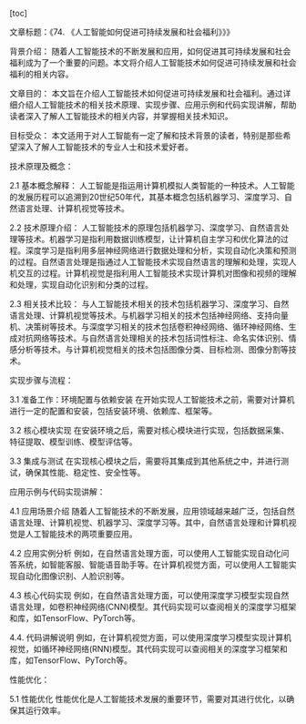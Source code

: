 
[toc]                    
                
                
文章标题：《74. 《人工智能如何促进可持续发展和社会福利》》》

背景介绍：
随着人工智能技术的不断发展和应用，如何促进其可持续发展和社会福利成为了一个重要的问题。本文将介绍人工智能技术如何促进可持续发展和社会福利的相关内容。

文章目的：
本文旨在介绍人工智能技术如何促进可持续发展和社会福利。通过详细介绍人工智能技术的相关技术原理、实现步骤、应用示例和代码实现讲解，帮助读者深入了解人工智能技术的相关内容，并掌握相关技术知识。

目标受众：
本文适用于对人工智能有一定了解和技术背景的读者，特别是那些希望深入了解人工智能技术的专业人士和技术爱好者。

技术原理及概念：

2.1 基本概念解释：
人工智能是指运用计算机模拟人类智能的一种技术。人工智能的发展历程可以追溯到20世纪50年代，其基本概念包括机器学习、深度学习、自然语言处理、计算机视觉等技术。

2.2 技术原理介绍：
人工智能技术的原理包括机器学习、深度学习、自然语言处理等技术。机器学习是指利用数据训练模型，让计算机自主学习和优化算法的过程。深度学习是指利用多层神经网络进行数据处理和分析，实现自动化决策和预测的过程。自然语言处理是指通过人工智能技术实现自然语言的理解和处理，实现人机交互的过程。计算机视觉是指利用人工智能技术实现计算机对图像和视频的理解和处理，实现自动化识别和分类的过程。

2.3 相关技术比较：
与人工智能技术相关的技术包括机器学习、深度学习、自然语言处理、计算机视觉等技术。与机器学习相关的技术包括神经网络、支持向量机、决策树等技术。与深度学习相关的技术包括卷积神经网络、循环神经网络、生成对抗网络等技术。与自然语言处理相关的技术包括词性标注、命名实体识别、情感分析等技术。与计算机视觉相关的技术包括图像分类、目标检测、图像分割等技术。

实现步骤与流程：

3.1 准备工作：环境配置与依赖安装
在开始实现人工智能技术之前，需要对计算机进行一定的配置和安装，包括安装环境、依赖库、框架等。

3.2 核心模块实现
在安装环境之后，需要对核心模块进行实现，包括数据采集、特征提取、模型训练、模型评估等。

3.3 集成与测试
在实现核心模块之后，需要将其集成到其他系统之中，并进行测试，确保其性能、稳定性、安全性等。

应用示例与代码实现讲解：

4.1 应用场景介绍
随着人工智能技术的不断发展，应用领域越来越广泛，包括自然语言处理、计算机视觉、机器学习、深度学习等。其中，自然语言处理和计算机视觉是人工智能技术的两项重要应用。

4.2 应用实例分析
例如，在自然语言处理方面，可以使用人工智能实现自动化问答系统，如智能客服、智能语音助手等。在计算机视觉方面，可以使用人工智能实现自动化图像识别、人脸识别等。

4.3 核心代码实现
例如，在自然语言处理方面，可以使用深度学习模型实现自然语言处理，如卷积神经网络(CNN)模型。其代码实现可以查阅相关的深度学习框架和库，如TensorFlow、PyTorch等。

4.4. 代码讲解说明
例如，在计算机视觉方面，可以使用深度学习模型实现计算机视觉，如循环神经网络(RNN)模型。其代码实现可以查阅相关的深度学习框架和库，如TensorFlow、PyTorch等。

性能优化：

5.1 性能优化
性能优化是人工智能技术发展的重要环节，需要对其进行优化，以确保其运行效率。

